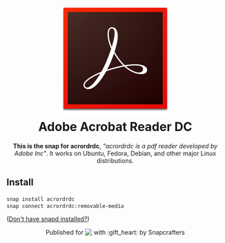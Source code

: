 <h1 align="center">
  <img src="snap/gui/acrordrdc.png" alt="Project">
  <br />
  Adobe Acrobat Reader DC
</h1>

<p align="center"><b>This is the snap for acrordrdc</b>, <i>"acrordrdc is a pdf reader developed by Adobe Inc"</i>. It works on Ubuntu, Fedora, Debian, and other major Linux
distributions.</p>

## Install

    snap install acrordrdc
    snap connect acrordrdc:removable-media

([Don't have snapd installed?](https://snapcraft.io/docs/core/install))

<p align="center">Published for <img src="http://anything.codes/slack-emoji-for-techies/emoji/tux.png" align="top" width="24" /> with :gift_heart: by Snapcrafters</p>
